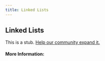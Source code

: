 ```yaml
---
title: Linked Lists
---
```


## Linked Lists

This is a stub. [Help our community expand it.](https://github.com/freeCodeCamp/guide-articles/tree/master/articles/Computer-Science/Data-Structures/Linked-Lists/index.md)

<!-- The article goes here, in GitHub-flavored Markdown. Feel free to add YouTube videos, images, and CodePen/JSBin embeds  -->

#### More Information:
<!-- Please add any articles you think might be helpful to read before writing the article -->


